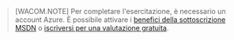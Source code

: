 > [WACOM.NOTE] Per completare l'esercitazione, è necessario un
> account Azure. È possibile attivare i [benefici della sottoscrizione
> MSDN][1] o [iscriversi per una
> valutazione gratuita][2].



[1]: http://www.windowsazure.com/en-us/pricing/member-offers/msdn-benefits-details/
[2]: http://www.windowsazure.com/en-us/pricing/free-trial/
